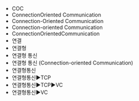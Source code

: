 ﻿- COC
- ConnectionOriented Communication
- Connection-Oriented Communication
- Connection-oriented Communication
- ConnectionOrientedCommunication
- 연결
- 연결형
- 연결형 통신
- 연결형 통신 (Connection-oriented Communication)
- 연결형통신
- 연결형통신▶️TCP
- 연결형통신▶️TCP▶️VC
- 연결형통신▶️VC
